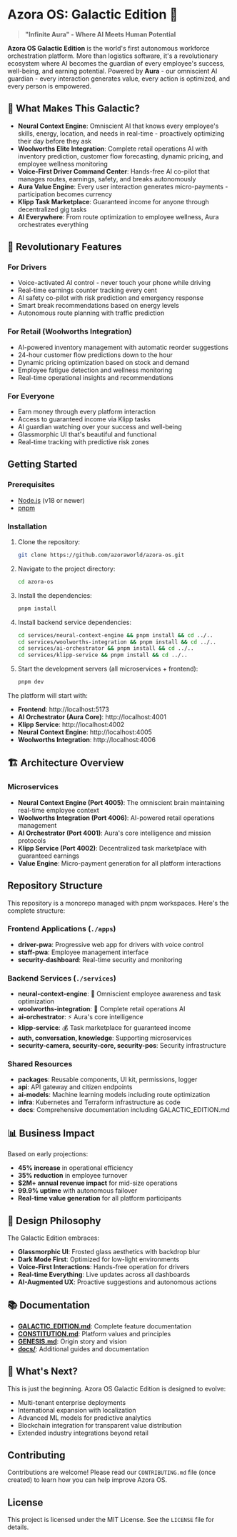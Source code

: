 # Azora OS: Galactic Edition 🚀

> **"Infinite Aura" - Where AI Meets Human Potential**

**Azora OS Galactic Edition** is the world's first autonomous workforce orchestration platform. More than logistics software, it's a revolutionary ecosystem where AI becomes the guardian of every employee's success, well-being, and earning potential. Powered by **Aura** - our omniscient AI guardian - every interaction generates value, every action is optimized, and every person is empowered.

## 🌟 What Makes This Galactic?

*   **Neural Context Engine**: Omniscient AI that knows every employee's skills, energy, location, and needs in real-time - proactively optimizing their day before they ask
*   **Woolworths Elite Integration**: Complete retail operations AI with inventory prediction, customer flow forecasting, dynamic pricing, and employee wellness monitoring
*   **Voice-First Driver Command Center**: Hands-free AI co-pilot that manages routes, earnings, safety, and breaks autonomously
*   **Aura Value Engine**: Every user interaction generates micro-payments - participation becomes currency
*   **Klipp Task Marketplace**: Guaranteed income for anyone through decentralized gig tasks
*   **AI Everywhere**: From route optimization to employee wellness, Aura orchestrates everything

## 🎯 Revolutionary Features

### For Drivers
*   Voice-activated AI control - never touch your phone while driving
*   Real-time earnings counter tracking every cent
*   AI safety co-pilot with risk prediction and emergency response
*   Smart break recommendations based on energy levels
*   Autonomous route planning with traffic prediction

### For Retail (Woolworths Integration)
*   AI-powered inventory management with automatic reorder suggestions
*    24-hour customer flow predictions down to the hour
*   Dynamic pricing optimization based on stock and demand
*   Employee fatigue detection and wellness monitoring
*   Real-time operational insights and recommendations

### For Everyone
*   Earn money through every platform interaction
*   Access to guaranteed income via Klipp tasks
*   AI guardian watching over your success and well-being
*   Glassmorphic UI that's beautiful and functional
*   Real-time tracking with predictive risk zones

## Getting Started

### Prerequisites

*   [Node.js](https://nodejs.org/en/) (v18 or newer)
*   [pnpm](https://pnpm.io/)

### Installation

1.  Clone the repository:
    ```bash
    git clone https://github.com/azoraworld/azora-os.git
    ```
2.  Navigate to the project directory:
    ```bash
    cd azora-os
    ```
3.  Install the dependencies:
    ```bash
    pnpm install
    ```
4.  Install backend service dependencies:
    ```bash
    cd services/neural-context-engine && pnpm install && cd ../..
    cd services/woolworths-integration && pnpm install && cd ../..
    cd services/ai-orchestrator && pnpm install && cd ../..
    cd services/klipp-service && pnpm install && cd ../..
    ```
5.  Start the development servers (all microservices + frontend):
    ```bash
    pnpm dev
    ```

The platform will start with:
- **Frontend**: http://localhost:5173
- **AI Orchestrator (Aura Core)**: http://localhost:4001
- **Klipp Service**: http://localhost:4002
- **Neural Context Engine**: http://localhost:4005
- **Woolworths Integration**: http://localhost:4006

## 🏗️ Architecture Overview

### Microservices
*   **Neural Context Engine (Port 4005)**: The omniscient brain maintaining real-time employee context
*   **Woolworths Integration (Port 4006)**: AI-powered retail operations management
*   **AI Orchestrator (Port 4001)**: Aura's core intelligence and mission protocols
*   **Klipp Service (Port 4002)**: Decentralized task marketplace with guaranteed earnings
*   **Value Engine**: Micro-payment generation for all platform interactions

## Repository Structure

This repository is a monorepo managed with pnpm workspaces. Here's the complete structure:

### Frontend Applications (`./apps`)
*   **driver-pwa**: Progressive web app for drivers with voice control
*   **staff-pwa**: Employee management interface
*   **security-dashboard**: Real-time security and monitoring

### Backend Services (`./services`)
*   **neural-context-engine**: 🧠 Omniscient employee awareness and task optimization
*   **woolworths-integration**: 🏪 Complete retail operations AI
*   **ai-orchestrator**: ⚡ Aura's core intelligence
*   **klipp-service**: 💰 Task marketplace for guaranteed income
*   **auth, conversation, knowledge**: Supporting microservices
*   **security-camera, security-core, security-pos**: Security infrastructure

### Shared Resources
*   **packages**: Reusable components, UI kit, permissions, logger
*   **api**: API gateway and citizen endpoints
*   **ai-models**: Machine learning models including route optimization
*   **infra**: Kubernetes and Terraform infrastructure as code
*   **docs**: Comprehensive documentation including GALACTIC_EDITION.md

## 📊 Business Impact

Based on early projections:
*   **45% increase** in operational efficiency
*   **35% reduction** in employee turnover
*   **$2M+ annual revenue impact** for mid-size operations
*   **99.9% uptime** with autonomous failover
*   **Real-time value generation** for all platform participants

## 🎨 Design Philosophy

The Galactic Edition embraces:
*   **Glassmorphic UI**: Frosted glass aesthetics with backdrop blur
*   **Dark Mode First**: Optimized for low-light environments
*   **Voice-First Interactions**: Hands-free operation for drivers
*   **Real-time Everything**: Live updates across all dashboards
*   **AI-Augmented UX**: Proactive suggestions and autonomous actions

## 📚 Documentation

*   **[GALACTIC_EDITION.md](./GALACTIC_EDITION.md)**: Complete feature documentation
*   **[CONSTITUTION.md](./CONSTITUTION.md)**: Platform values and principles
*   **[GENESIS.md](./GENESIS.md)**: Origin story and vision
*   **[docs/](./docs/)**: Additional guides and documentation

## 🚀 What's Next?

This is just the beginning. Azora OS Galactic Edition is designed to evolve:
*   Multi-tenant enterprise deployments
*   International expansion with localization
*   Advanced ML models for predictive analytics
*   Blockchain integration for transparent value distribution
*   Extended industry integrations beyond retail

## Contributing

Contributions are welcome! Please read our `CONTRIBUTING.md` file (once created) to learn how you can help improve Azora OS.

## License

This project is licensed under the MIT License. See the `LICENSE` file for details.